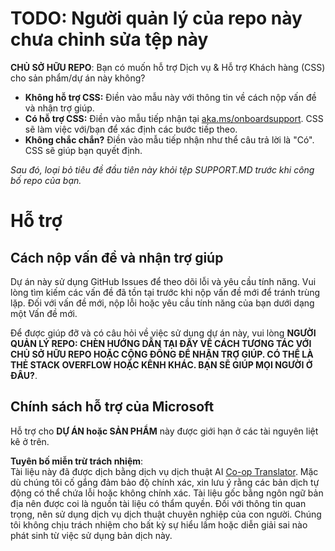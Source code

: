 <!--
CO_OP_TRANSLATOR_METADATA:
{
  "original_hash": "b7244261ee19497082edf33bcce64717",
  "translation_date": "2025-05-17T05:50:03+00:00",
  "source_file": "SUPPORT.md",
  "language_code": "vi"
}
-->
# TODO: Người quản lý của repo này chưa chỉnh sửa tệp này

**CHỦ SỞ HỮU REPO**: Bạn có muốn hỗ trợ Dịch vụ & Hỗ trợ Khách hàng (CSS) cho sản phẩm/dự án này không?

- **Không hỗ trợ CSS:** Điền vào mẫu này với thông tin về cách nộp vấn đề và nhận trợ giúp.
- **Có hỗ trợ CSS:** Điền vào mẫu tiếp nhận tại [aka.ms/onboardsupport](https://aka.ms/onboardsupport). CSS sẽ làm việc với/bạn để xác định các bước tiếp theo.
- **Không chắc chắn?** Điền vào mẫu tiếp nhận như thể câu trả lời là "Có". CSS sẽ giúp bạn quyết định.

*Sau đó, loại bỏ tiêu đề đầu tiên này khỏi tệp SUPPORT.MD trước khi công bố repo của bạn.*

# Hỗ trợ

## Cách nộp vấn đề và nhận trợ giúp  

Dự án này sử dụng GitHub Issues để theo dõi lỗi và yêu cầu tính năng. Vui lòng tìm kiếm các vấn đề đã tồn tại trước khi nộp vấn đề mới để tránh trùng lặp. Đối với vấn đề mới, nộp lỗi hoặc yêu cầu tính năng của bạn dưới dạng một Vấn đề mới.

Để được giúp đỡ và có câu hỏi về việc sử dụng dự án này, vui lòng **NGƯỜI QUẢN LÝ REPO: CHÈN HƯỚNG DẪN TẠI ĐÂY VỀ CÁCH TƯƠNG TÁC VỚI CHỦ SỞ HỮU REPO HOẶC CỘNG ĐỒNG ĐỂ NHẬN TRỢ GIÚP. CÓ THỂ LÀ THẺ STACK OVERFLOW HOẶC KÊNH KHÁC. BẠN SẼ GIÚP MỌI NGƯỜI Ở ĐÂU?**.

## Chính sách hỗ trợ của Microsoft  

Hỗ trợ cho **DỰ ÁN hoặc SẢN PHẨM** này được giới hạn ở các tài nguyên liệt kê ở trên.

**Tuyên bố miễn trừ trách nhiệm**:  
Tài liệu này đã được dịch bằng dịch vụ dịch thuật AI [Co-op Translator](https://github.com/Azure/co-op-translator). Mặc dù chúng tôi cố gắng đảm bảo độ chính xác, xin lưu ý rằng các bản dịch tự động có thể chứa lỗi hoặc không chính xác. Tài liệu gốc bằng ngôn ngữ bản địa nên được coi là nguồn tài liệu có thẩm quyền. Đối với thông tin quan trọng, nên sử dụng dịch vụ dịch thuật chuyên nghiệp của con người. Chúng tôi không chịu trách nhiệm cho bất kỳ sự hiểu lầm hoặc diễn giải sai nào phát sinh từ việc sử dụng bản dịch này.